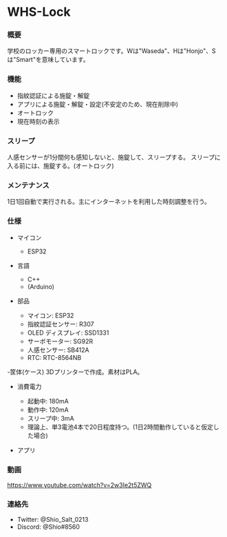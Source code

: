 # WHS-Lock
### 概要
学校のロッカー専用のスマートロックです。Wは"Waseda"、Hは"Honjo"、Sは"Smart"を意味しています。

### 機能
- 指紋認証による施錠・解錠
- アプリによる施錠・解錠・設定(不安定のため、現在削除中)
- オートロック
- 現在時刻の表示

### スリープ
人感センサーが1分間何も感知しないと、施錠して、スリープする。
スリープに入る前には、施錠する。(オートロック)

### メンテナンス
1日1回自動で実行される。主にインターネットを利用した時刻調整を行う。

### 仕様
- マイコン
  + ESP32

- 言語
  + C++
  + (Arduino)

- 部品
  + マイコン: ESP32
  + 指紋認証センサー: R307
  + OLED ディスプレイ: SSD1331
  + サーボモーター: SG92R
  + 人感センサー: SB412A
  + RTC: RTC-8564NB

-筐体(ケース)
3Dプリンターで作成。素材はPLA。

- 消費電力
  + 起動中: 180mA
  + 動作中: 120mA
  + スリープ中: 3mA
  + 理論上、単3電池4本で20日程度持つ。(1日2時間動作していると仮定した場合)

- アプリ

### 動画
https://www.youtube.com/watch?v=2w3Ie2t5ZWQ

### 連絡先
  + Twitter: @Shio_Salt_0213
  + Discord: @Shio#8560
